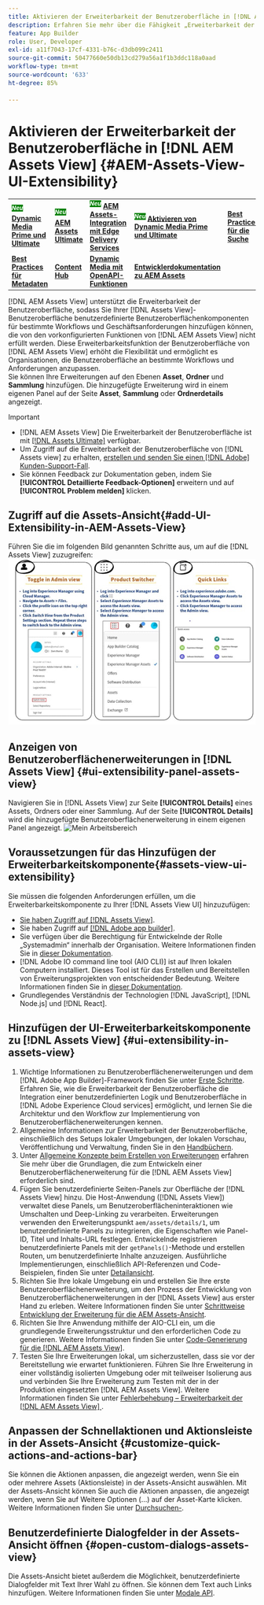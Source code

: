 ```yaml
---
title: Aktivieren der Erweiterbarkeit der Benutzeroberfläche in [!DNL AEM Assets View]
description: Erfahren Sie mehr über die Fähigkeit „Erweiterbarkeit der Benutzeroberfläche“ der  [!DNL AEM Assets View]. [!DNL AEM Assets View] -Benutzeroberfläche, die das Hinzufügen benutzerdefinierter Benutzeroberflächenkomponenten ermöglicht, um bestimmte Geschäftsanforderungen zu erfüllen.
feature: App Builder
role: User, Developer
exl-id: a11f7043-17cf-4331-b76c-d3db099c2411
source-git-commit: 50477660e50db13cd279a56a1f1b3ddc118a0aad
workflow-type: tm+mt
source-wordcount: '633'
ht-degree: 85%

---
```


# Aktivieren der Erweiterbarkeit der Benutzeroberfläche in [!DNL AEM Assets View] {#AEM-Assets-View-UI-Extensibility}

<table>
    <tr>
        <td>
            <sup style= "background-color:#008000; color:#FFFFFF; font-weight:bold"><i>Neu</i></sup> <a href="/help/assets/dynamic-media/dm-prime-ultimate.md"><b>Dynamic Media Prime und Ultimate</b></a>
        </td>
        <td>
            <sup style= "background-color:#008000; color:#FFFFFF; font-weight:bold"><i>Neu</i></sup> <a href="/help/assets/assets-ultimate-overview.md"><b>AEM Assets Ultimate</b></a>
        </td>
        <td>
            <sup style= "background-color:#008000; color:#FFFFFF; font-weight:bold"><i>Neu</i></sup> <a href="/help/assets/integrate-aem-assets-edge-delivery-services.md"><b>AEM Assets-Integration mit Edge Delivery Services</b></a>
        </td>
          <td>
            <sup style= "background-color:#008000; color:#FFFFFF; font-weight:bold"><i>Neu</i></sup> <a href="/help/assets/dynamic-media/enable-dynamic-media-prime-and-ultimate.md"><b>Aktivieren von Dynamic Media Prime und Ultimate</b></a>
        </td>
        <td>
            <a href="/help/assets/search-best-practices.md"><b>Best Practices für die Suche</b></a>
        </td>
    </tr>
    <tr>
        <td>
            <a href="/help/assets/metadata-best-practices.md"><b>Best Practices für Metadaten</b></a>
        </td>
        <td>
            <a href="/help/assets/product-overview.md"><b>Content Hub</b></a>
        </td>
        <td>
            <a href="/help/assets/dynamic-media-open-apis-overview.md"><b>Dynamic Media mit OpenAPI-Funktionen</b></a>
        </td>
        <td>
            <a href="https://developer.adobe.com/experience-cloud/experience-manager-apis/"><b>Entwicklerdokumentation zu AEM Assets</b></a>
        </td>
    </tr>
</table>

[!DNL AEM Assets View] unterstützt die Erweiterbarkeit der Benutzeroberfläche, sodass Sie Ihrer [!DNL Assets View]-Benutzeroberfläche benutzerdefinierte Benutzeroberflächenkomponenten für bestimmte Workflows und Geschäftsanforderungen hinzufügen können, die von den vorkonfigurierten Funktionen von [!DNL AEM Assets View] nicht erfüllt werden. Diese Erweiterbarkeitsfunktion der Benutzeroberfläche von [!DNL AEM Assets View] erhöht die Flexibilität und ermöglicht es Organisationen, die Benutzeroberfläche an bestimmte Workflows und Anforderungen anzupassen.\
Sie können Ihre Erweiterungen auf den Ebenen **Asset**, **Ordner** und **Sammlung** hinzufügen. Die hinzugefügte Erweiterung wird in einem eigenen Panel auf der Seite **Asset**, **Sammlung** oder **Ordnerdetails** **&#x200B;**&#x200B;angezeigt.

>[!IMPORTANT]
>
> * [!DNL AEM Assets View] Die Erweiterbarkeit der Benutzeroberfläche ist mit [[!DNL Assets Ultimate]](/help/assets/assets-ultimate-overview.md) verfügbar.
> * Um Zugriff auf die Erweiterbarkeit der Benutzeroberfläche von [!DNL Assets view] zu erhalten, [erstellen und senden Sie einen [!DNL Adobe] Kunden-Support-Fall](https://helpx.adobe.com/de/enterprise/using/support-for-experience-cloud.html).
> * Sie können Feedback zur Dokumentation geben, indem Sie **[!UICONTROL Detaillierte Feedback-Optionen]** erweitern und auf **[!UICONTROL Problem melden]** klicken.

## <a id="1"></a> Zugriff auf die Assets-Ansicht{#add-UI-Extensibility-in-AEM-Assets-View}

Führen Sie die im folgenden Bild genannten Schritte aus, um auf die [!DNL Assets View] zuzugreifen:
![access-assets-view-ui](/help/assets/assets/access-assets-view.jpg)

## Anzeigen von Benutzeroberflächenerweiterungen in [!DNL Assets View] {#ui-extensibility-panel-assets-view}

Navigieren Sie in [!DNL Assets View] zur Seite **[!UICONTROL Details]** eines Assets, Ordners oder einer Sammlung. Auf der Seite **[!UICONTROL Details]** wird die hinzugefügte Benutzeroberflächenerweiterung in einem eigenen Panel angezeigt.
![Mein Arbeitsbereich](/help/assets/assets/my-workspace-assets-view3.png)

## Voraussetzungen für das Hinzufügen der Erweiterbarkeitskomponente{#assets-view-ui-extensibility}

Sie müssen die folgenden Anforderungen erfüllen, um die Erweiterbarkeitskomponente zu Ihrer [!DNL Assets View UI] hinzuzufügen:

* [Sie haben Zugriff auf  [!DNL Assets View]](#1).
* Sie haben Zugriff auf [[!DNL Adobe app builder]](https://developer.adobe.com/app-builder/docs/overview/).
* Sie verfügen über die Berechtigung für Entwickelnde der Rolle „Systemadmin“ innerhalb der Organisation. Weitere Informationen finden Sie in [dieser Dokumentation](https://developer.adobe.com/uix/docs/guides/get-access/).
* [!DNL Adobe IO command line tool (AIO CLI)] ist auf Ihren lokalen Computern installiert. Dieses Tool ist für das Erstellen und Bereitstellen von Erweiterungsprojekten von entscheidender Bedeutung. Weitere Informationen finden Sie in [dieser Dokumentation](https://developer.adobe.com/app-builder/docs/getting_started/#local-environment-set-up).
* Grundlegendes Verständnis der Technologien [!DNL JavaScript], [!DNL Node.js] und [!DNL React].

## Hinzufügen der UI-Erweiterbarkeitskomponente zu [!DNL Assets View] {#ui-extensibility-in-assets-view}

1. Wichtige Informationen zu Benutzeroberflächenerweiterungen und dem [!DNL Adobe App Builder]-Framework finden Sie unter [Erste Schritte](https://developer.adobe.com/uix/docs/getting-started/). Erfahren Sie, wie die Erweiterbarkeit der Benutzeroberfläche die Integration einer benutzerdefinierten Logik und Benutzeroberfläche in [!DNL Adobe Experience Cloud services] ermöglicht, und lernen Sie die Architektur und den Workflow zur Implementierung von Benutzeroberflächenerweiterungen kennen.
1. Allgemeine Informationen zur Erweiterbarkeit der Benutzeroberfläche, einschließlich des Setups lokaler Umgebungen, der lokalen Vorschau, Veröffentlichung und Verwaltung, finden Sie in den [Handbüchern](https://developer.adobe.com/uix/docs/guides/).
1. Unter [Allgemeine Konzepte beim Erstellen von Erweiterungen](https://developer.adobe.com/uix/docs/services/aem-assets-view/api/commons/) erfahren Sie mehr über die Grundlagen, die zum Entwickeln einer Benutzeroberflächenerweiterung für die [!DNL AEM Assets View] erforderlich sind.
1. Fügen Sie benutzerdefinierte Seiten-Panels zur Oberfläche der [!DNL Assets View] hinzu. Die Host-Anwendung ([!DNL Assets View]) verwaltet diese Panels, um Benutzeroberflächeninteraktionen wie Umschalten und Deep-Linking zu verarbeiten. Erweiterungen verwenden den Erweiterungspunkt `aem/assets/details/1`, um benutzerdefinierte Panels zu integrieren, die Eigenschaften wie Panel-ID, Titel und Inhalts-URL festlegen. Entwickelnde registrieren benutzerdefinierte Panels mit der `getPanels()`-Methode und erstellen Routen, um benutzerdefinierte Inhalte anzuzeigen. Ausführliche Implementierungen, einschließlich API-Referenzen und Code-Beispielen, finden Sie unter [Detailansicht](https://developer.adobe.com/uix/docs/services/aem-assets-view/api/details-view/).
1. Richten Sie Ihre lokale Umgebung ein und erstellen Sie Ihre erste Benutzeroberflächenerweiterung, um den Prozess der Entwicklung von Benutzeroberflächenerweiterungen in der [!DNL Assets View] aus erster Hand zu erleben. Weitere Informationen finden Sie unter [Schrittweise Entwicklung der Erweiterung für die AEM Assets-Ansicht](https://developer.adobe.com/uix/docs/services/aem-assets-view/extension-development/).
1. Richten Sie Ihre Anwendung mithilfe der AIO-CLI ein, um die grundlegende Erweiterungsstruktur und den erforderlichen Code zu generieren. Weitere Informationen finden Sie unter [Code-Generierung für die [!DNL AEM Assets View]](https://developer.adobe.com/uix/docs/services/aem-assets-view/code-generation/).
1. Testen Sie Ihre Erweiterungen lokal, um sicherzustellen, dass sie vor der Bereitstellung wie erwartet funktionieren. Führen Sie Ihre Erweiterung in einer vollständig isolierten Umgebung oder mit teilweiser Isolierung aus und verbinden Sie Ihre Erweiterung zum Testen mit der in der Produktion eingesetzten [!DNL AEM Assets View]. Weitere Informationen finden Sie unter [Fehlerbehebung – Erweiterbarkeit der [!DNL AEM Assets View] ](https://developer.adobe.com/uix/docs/services/aem-assets-view/debug/).

## Anpassen der Schnellaktionen und Aktionsleiste in der Assets-Ansicht {#customize-quick-actions-and-actions-bar}

Sie können die Aktionen anpassen, die angezeigt werden, wenn Sie ein oder mehrere Assets (Aktionsleiste) in der Assets-Ansicht auswählen. Mit der Assets-Ansicht können Sie auch die Aktionen anpassen, die angezeigt werden, wenn Sie auf Weitere Optionen (…) auf der Asset-Karte klicken. Weitere Informationen finden Sie unter [Durchsuchen-](https://developer.adobe.com/uix/docs/services/aem-assets-view/api/browse-view/).

## Benutzerdefinierte Dialogfelder in der Assets-Ansicht öffnen {#open-custom-dialogs-assets-view}

Die Assets-Ansicht bietet außerdem die Möglichkeit, benutzerdefinierte Dialogfelder mit Text Ihrer Wahl zu öffnen. Sie können dem Text auch Links hinzufügen. Weitere Informationen finden Sie unter [Modale API](https://developer.adobe.com/uix/docs/services/aem-assets-view/api/commons/#modal-api).
